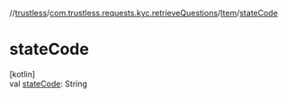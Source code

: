 //[trustless](../../../index.md)/[com.trustless.requests.kyc.retrieveQuestions](../index.md)/[Item](index.md)/[stateCode](state-code.md)

# stateCode

[kotlin]\
val [stateCode](state-code.md): String
